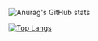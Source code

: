 ![Anurag's GitHub stats](https://github-readme-stats.vercel.app/api?username=Ziiron1&show_icons=true&theme=onedark)


[![Top Langs](https://github-readme-stats.vercel.app/api/top-langs/?username=Ziiron1&layout=compact)](https://github.com/anuraghazra/github-readme-stats)
